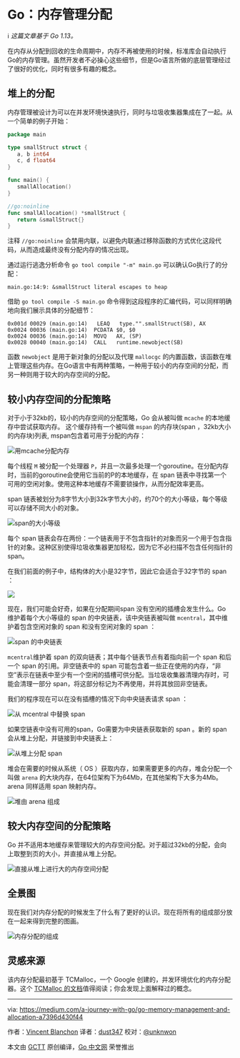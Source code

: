 # Go：内存管理分配
ℹ️ *这篇文章基于 Go 1.13。*

在内存从分配到回收的生命周期中，内存不再被使用的时候，标准库会自动执行Go的内存管理。虽然开发者不必操心这些细节，但是Go语言所做的底层管理经过了很好的优化，同时有很多有趣的概念。

## 堆上的分配
内存管理被设计为可以在并发环境快速执行，同时与垃圾收集器集成在了一起。从一个简单的例子开始：
```go
package main

type smallStruct struct {
   a, b int64
   c, d float64
}

func main() {
   smallAllocation()
}

//go:noinline
func smallAllocation() *smallStruct {
   return &smallStruct{}
}
```
注释 `//go:noinline` 会禁用内联，以避免内联通过移除函数的方式优化这段代码，从而造成最终没有分配内存的情况出现。

通过运行逃逸分析命令 `go tool compile "-m" main.go` 可以确认Go执行了的分配：
```
main.go:14:9: &smallStruct literal escapes to heap
```

借助 `go tool compile -S main.go` 命令得到这段程序的汇编代码，可以同样明确地向我们展示具体的分配细节：
```
0x001d 00029 (main.go:14)   LEAQ   type."".smallStruct(SB), AX
0x0024 00036 (main.go:14)  PCDATA $0, $0
0x0024 00036 (main.go:14)  MOVQ   AX, (SP)
0x0028 00040 (main.go:14)  CALL   runtime.newobject(SB)
```

函数 `newobject` 是用于新对象的分配以及代理 `mallocgc` 的内置函数，该函数在堆上管理这些内存。在Go语言中有两种策略，一种用于较小的内存空间的分配，而另一种则用于较大的内存空间的分配。

## 较小内存空间的分配策略
对于小于32kb的，较小的内存空间的分配策略，Go 会从被叫做 `mcache` 的本地缓存中尝试获取内存。 这个缓存持有一个被叫做 `mspan` 的内存块(span ，32kb大小的内存块)列表, mspan包含着可用于分配的内存：

![用mcache分配内存](https://raw.githubusercontent.com/studygolang/gctt-images2/master/20191103-Go-Memory-Management-and-Allocation/allocation-with-mcache.png)

每个线程 `M` 被分配一个处理器 `P`，并且一次最多处理一个goroutine。在分配内存时，当前的goroutine会使用它当前的P的本地缓存，在 span 链表中寻找第一个可用的空闲对象。使用这种本地缓存不需要锁操作，从而分配效率更高。

span 链表被划分为8字节大小到32k字节大小的，约70个的大小等级，每个等级可以存储不同大小的对象。

![span的大小等级](https://raw.githubusercontent.com/studygolang/gctt-images2/master/20191103-Go-Memory-Management-and-Allocation/span-size-classes.png)

每个 span 链表会存在两份：一个链表用于不包含指针的对象而另一个用于包含指针的对象。这种区别使得垃圾收集器更加轻松，因为它不必扫描不包含任何指针的 span。

在我们前面的例子中，结构体的大小是32字节，因此它会适合于32字节的 span ：

![](https://github.com/studygolang/gctt-images2/blob/master/20191103-Go-Memory-Management-and-Allocation/previous-example.png?raw=true)

现在，我们可能会好奇，如果在分配期间span 没有空闲的插槽会发生什么。Go 维护着每个大小等级的 span 的中央链表，该中央链表被叫做 `mcentral`，其中维护着包含空闲对象的 span 和没有空闲对象的 span ：

![span 的中央链表](https://github.com/studygolang/gctt-images2/blob/master/20191103-Go-Memory-Management-and-Allocation/central-lists-of-spans.png?raw=true)

`mcentral`维护着 span 的双向链表；其中每个链表节点有着指向前一个 span 和后一个 span 的引用。非空链表中的 span 可能包含着一些正在使用的内存，“非空”表示在链表中至少有一个空闲的插槽可供分配。当垃圾收集器清理内存时，可能会清理一部分 span，将这部分标记为不再使用，并将其放回非空链表。

我们的程序现在可以在没有插槽的情况下向中央链表请求 span ：

![从 mcentral 中替换 span ](https://github.com/studygolang/gctt-images2/blob/master/20191103-Go-Memory-Management-and-Allocation/span-replacement-from-mcentral.png?raw=true)

如果空链表中没有可用的span，Go需要为中央链表获取新的 span 。新的 span 会从堆上分配，并链接到中央链表上：

![从堆上分配 span ](https://github.com/studygolang/gctt-images2/blob/master/20191103-Go-Memory-Management-and-Allocation/span-allocation-from-the-heap.png?raw=true)

堆会在需要的时候从系统（ OS ）获取内存，如果需要更多的内存，堆会分配一个叫做 `arena` 的大块内存，在64位架构下为64Mb，在其他架构下大多为4Mb。arena 同样适用 span 映射内存。

![堆由 arena 组成](https://github.com/studygolang/gctt-images2/blob/master/20191103-Go-Memory-Management-and-Allocation/heap-is-composed-by-arenas.png?raw=true)

## 较大内存空间的分配策略
Go 并不适用本地缓存来管理较大的内存空间分配。对于超过32kb的分配，会向上取整到页的大小，并直接从堆上分配。

![直接从堆上进行大的内存空间分配](https://github.com/studygolang/gctt-images2/blob/master/20191103-Go-Memory-Management-and-Allocation/large-allocation-directly-from-the-heap.png?raw=true)

## 全景图
现在我们对内存分配的时候发生了什么有了更好的认识。现在将所有的组成部分放在一起来得到完整的图画。

![内存分配的组成](https://github.com/studygolang/gctt-images2/blob/master/20191103-Go-Memory-Management-and-Allocation/components-of-the-memory-allocation.png?raw=true)

## 灵感来源
该内存分配最初基于 TCMalloc，一个 Google 创建的，并发环境优化的内存分配器。这个 [TCMalloc 的文档](http://goog-perftools.sourceforge.net/doc/tcmalloc.html)值得阅读；你会发现上面解释过的概念。

---
via: https://medium.com/a-journey-with-go/go-memory-management-and-allocation-a7396d430f44

作者：[Vincent Blanchon](https://medium.com/@blanchon.vincent)
译者：[dust347](https://github.com/dust347)
校对：[@unknwon](https://github.com/unknwon)

本文由 [GCTT](https://github.com/studygolang/GCTT) 原创编译，[Go 中文网](https://studygolang.com/) 荣誉推出
